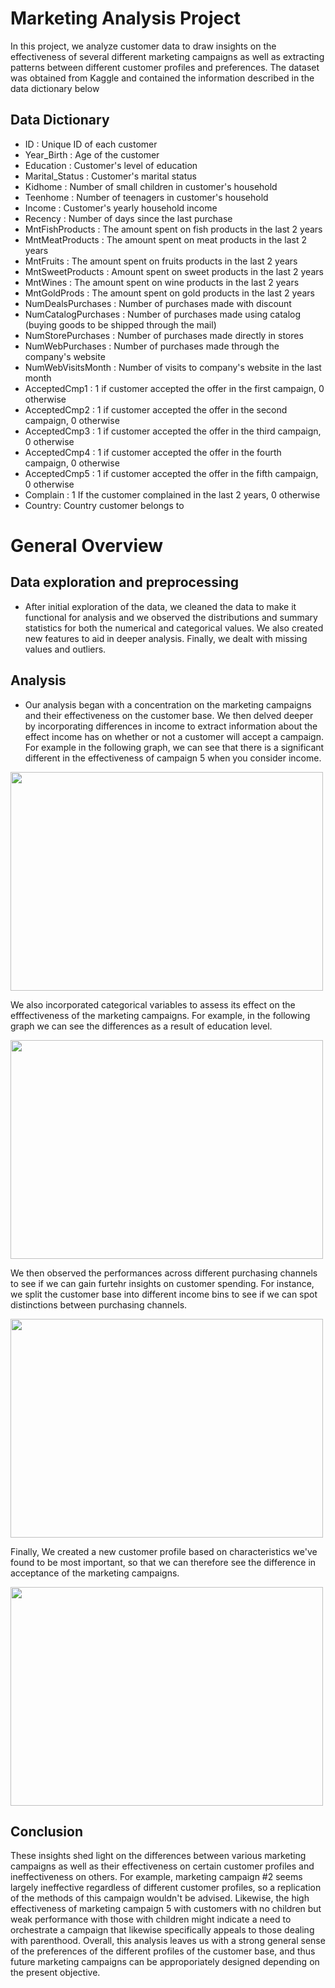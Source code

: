 # Marketing Analysis Project

In this project, we analyze customer data to draw insights on the effectiveness of several different marketing campaigns as well as extracting patterns between different customer profiles and preferences. The dataset was obtained from Kaggle and contained the information described in the data dictionary below

## Data Dictionary

- ID : Unique ID of each customer
- Year_Birth : Age of the customer
- Education : Customer's level of education
- Marital_Status : Customer's marital status
- Kidhome : Number of small children in customer's household
- Teenhome : Number of teenagers in customer's household
- Income : Customer's yearly household income
- Recency : Number of days since the last purchase
- MntFishProducts : The amount spent on fish products in the last 2 years
- MntMeatProducts : The amount spent on meat products in the last 2 years
- MntFruits : The amount spent on fruits products in the last 2 years
- MntSweetProducts : Amount spent on sweet products in the last 2 years
- MntWines : The amount spent on wine products in the last 2 years
- MntGoldProds : The amount spent on gold products in the last 2 years
- NumDealsPurchases : Number of purchases made with discount
- NumCatalogPurchases : Number of purchases made using catalog (buying goods to be shipped through the mail)
- NumStorePurchases : Number of purchases made directly in stores
- NumWebPurchases : Number of purchases made through the company's website
- NumWebVisitsMonth : Number of visits to company's website in the last month
- AcceptedCmp1 : 1 if customer accepted the offer in the first campaign, 0 otherwise 
- AcceptedCmp2 : 1 if customer accepted the offer in the second campaign, 0 otherwise
- AcceptedCmp3 : 1 if customer accepted the offer in the third campaign, 0 otherwise
- AcceptedCmp4 : 1 if customer accepted the offer in the fourth campaign, 0 otherwise
- AcceptedCmp5 : 1 if customer accepted the offer in the fifth campaign, 0 otherwise
- Complain : 1 If the customer complained in the last 2 years, 0 otherwise
- Country: Country customer belongs to

# General Overview

## Data exploration and preprocessing

* After initial exploration of the data, we cleaned the data to make it functional for analysis and we observed the distributions and summary statistics for both the numerical and categorical values. We also created new features to aid in deeper analysis. Finally, we dealt with missing values and outliers. 

## Analysis

* Our analysis began with a concentration on the marketing campaigns and their effectiveness on the customer base. We then delved deeper by incorporating differences in income to extract information about the effect income has on whether or not a customer will accept a campaign. For example in the following graph, we can see that there is a significant different in the effectiveness of campaign 5 when you consider income. 

<img src="https://user-images.githubusercontent.com/88220704/139193739-e28fbb41-8729-49a2-b15d-359e899d2c9a.png" width="500" height="350" />

We also incorporated categorical variables to assess its effect on the efffectiveness of the marketing campaigns. For example, in the following graph we can see the differences as a result of education level. 

<img src="https://user-images.githubusercontent.com/88220704/139194126-1d35c415-36ff-4000-bc9c-f1e3497a998b.png" width="500" height="350" />




We then observed the performances across different purchasing channels to see if we can gain furtehr insights on customer spending. For instance, we split the customer base into different income bins to see if we can spot distinctions between purchasing channels. 



<img src="https://user-images.githubusercontent.com/88220704/139194702-dd44b95e-e70c-4ae8-a807-7f7638aa5083.png" width="500" height="350" />


Finally, We created a new customer profile based on characteristics we've found to be most important, so that we can therefore see the difference in acceptance of the marketing campaigns. 


<img src="https://user-images.githubusercontent.com/88220704/139195015-c399d692-b029-4e80-8b62-b545b9acf81b.png" width="500" height="350" />


## Conclusion

These insights shed light on the differences between various marketing campaigns as well as their effectiveness on certain customer profiles and ineffectiveness on others. For example, marketing campaign #2 seems largely ineffective regardless of different customer profiles, so a replication of the methods of this campaign wouldn't be advised. Likewise, the high effectiveness of marketing campaign 5 with customers with no children but weak performance with those with children might indicate a need to orchestrate a campaign that likewise specifically appeals to those dealing with parenthood. Overall, this analysis leaves us with a strong general sense of the preferences of the different profiles of the customer base, and thus future marketing campaigns can be approporiately designed depending on the present objective. 

